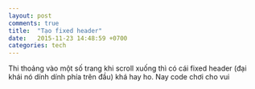```yaml
---
layout: post
comments: true
title:  "Tạo fixed header"
date:   2015-11-23 14:48:59 +0700
categories: tech
---
```

Thi thoảng vào một số trang khi scroll xuống thì có cái fixed header (đại khái nó dính dính phía trên đầu) khá hay ho. Nay code chơi cho vui

